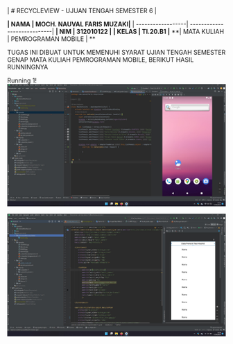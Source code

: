 | # RECYCLEVIEW - UJUAN TENGAH SEMESTER 6 |

**| NAMA            | MOCH. NAUVAL FARIS MUZAKI|** 
| ------------------| ----------------------------|
**| NIM             | 312010122 |**
**| KELAS           | TI.20.B1 |**
**| MATA KULIAH     | PEMROGRAMAN MOBILE | **

TUGAS INI DIBUAT UNTUK MEMENUHI SYARAT UJIAN TENGAH SEMESTER GENAP MATA KULIAH PEMROGRAMAN MOBILE, BERIKUT HASIL RUNNINGNYA

Running 1!
![running](running.jpg)<br>

![running2](running2.jpg)<br>
